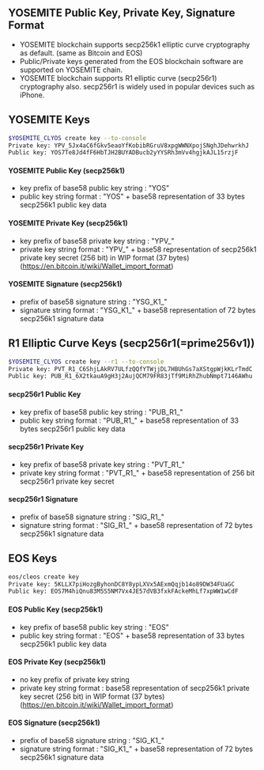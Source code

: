 YOSEMITE Public Key, Private Key, Signature Format
---

* YOSEMITE blockchain supports secp256k1 elliptic curve cryptography as default. (same as Bitcoin and EOS)
* Public/Private keys generated from the EOS blockchain software are supported on YOSEMITE chain.
* YOSEMITE blockchain supports R1 elliptic curve (secp256r1) cryptography also. secp256r1 is widely used in popular devices such as iPhone.


## YOSEMITE Keys

```bash
$YOSEMITE_CLYOS create key --to-console
Private key: YPV_5Jx4aC6fGkv5eaoYfKobibRGruV8xpgWWNXpojSNghJDehwrkhJ
Public key: YOS7Te8Jd4fF6HbTJH2BUYADBucb2yYYSRh3mVv4hgjkAJL15rzjF
```

#### YOSEMITE Public Key (secp256k1)
* key prefix of base58 public key string : "YOS"
* public key string format : "YOS" + base58 representation of 33 bytes secp256k1 public key data

#### YOSEMITE Private Key (secp256k1)
* key prefix of base58 private key string : "YPV_"
* private key string format : "YPV_" + base58 representation of secp256k1 private key secret (256 bit) in WIP format (37 bytes) (https://en.bitcoin.it/wiki/Wallet_import_format)

#### YOSEMITE Signature (secp256k1)
* prefix of base58 signature string : "YSG_K1_"
* signature string format : "YSG_K1_" + base58 representation of 72 bytes secp256k1 signature data


## R1 Elliptic Curve Keys (secp256r1(=prime256v1))

```bash
$YOSEMITE_CLYOS create key --r1 --to-console
Private key: PVT_R1_C6ShjLAkRV7ULfzQQfYTWjjDL7HBUhGs7aXStgpWjkKLrTmdC
Public key: PUB_R1_6X2tkauA9gH3j2AujQCM79FR83jTf9MiRhZhubNmpt7146AWhu
```

#### secp256r1 Public Key
* key prefix of base58 public key string : "PUB_R1_"
* public key string format : "PUB_R1_" + base58 representation of 33 bytes secp256r1 public key data

#### secp256r1 Private Key
* key prefix of base58 private key string : "PVT_R1_"
* private key string format : "PVT_R1_" + base58 representation of 256 bit secp256r1 private key secret

#### secp256r1 Signature
* prefix of base58 signature string : "SIG_R1_"
* signature string format : "SIG_R1_" + base58 representation of 72 bytes secp256k1 signature data


## EOS Keys

```bash
eos/cleos create key
Private key: 5KLLX7piHozgByhonDC8Y8ypLXVx5AExmQqjb14o89DW34FUaGC
Public key: EOS7M4hiQnu83M5S5NM7Vx4JE57dVB3fxkFAckeMhLf7xpWW1wCdF
```

#### EOS Public Key (secp256k1)
* key prefix of base58 public key string : "EOS"
* public key string format : "EOS" + base58 representation of 33 bytes secp256k1 public key data

#### EOS Private Key (secp256k1)
* no key prefix of private key string
* private key string format : base58 representation of secp256k1 private key secret (256 bit) in WIP format (37 bytes) (https://en.bitcoin.it/wiki/Wallet_import_format)

#### EOS Signature (secp256k1)
* prefix of base58 signature string : "SIG_K1_"
* signature string format : "SIG_K1_" + base58 representation of 72 bytes secp256k1 signature data


